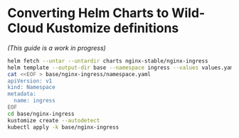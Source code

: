 # Converting Helm Charts to Wild-Cloud Kustomize definitions

_(This guide is a work in progress)_

```bash
helm fetch --untar --untardir charts nginx-stable/nginx-ingress
helm template --output-dir base --namespace ingress --values values.yaml ingress-controller charts/nginx-ingress
cat <<EOF > base/nginx-ingress/namespace.yaml
apiVersion: v1
kind: Namespace
metadata:
  name: ingress
EOF
cd base/nginx-ingress
kustomize create --autodetect
kubectl apply -k base/nginx-ingress
```
